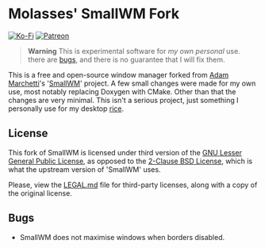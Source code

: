 # Molasses' SmallWM Fork
[![Ko-Fi](https://img.shields.io/badge/donate-kofi-blue?style=for-the-badge&logo=ko-fi&color=e57578&logoColor=FFFFFF&labelColor=262a35)](https://ko-fi.com/molasses)
[![Patreon](https://img.shields.io/badge/donate-patreon-blue?style=for-the-badge&logo=patreon&color=e57578&logoColor=FFFFFF&labelColor=262a35)](https://www.patreon.com/molasseslover)

> **Warning** This is experimental software for *my own personal* use. there 
> are [bugs](#Bugs), and there is no guarantee that I will fix them.

This is a free and open-source window manager forked from 
[Adam Marchetti](https://github.com/adamnew123456)'s
'[SmallWM](https://github.com/adamnew123456/SmallWM)' project.
A few small changes were made for my own use, most notably replacing Doxygen 
with CMake. Other than that the changes are very minimal. This isn't a serious 
project, just something I personally use for my desktop 
[rice](https://github.com/MolassesLover/dots).

## License

This fork of SmallWM is licensed under third version of the 
[GNU Lesser General Public License](LICENSE.md), 
as opposed to the 
[2-Clause BSD License](https://opensource.org/license/bsd-2-clause), which is
what the upstream version of 'SmallWM' uses.

Please, view the [LEGAL.md](docs/LEGAL.md) file for third-party licenses, along
with a copy of the original license.

## Bugs

- SmallWM does not maximise windows when borders disabled.
